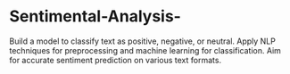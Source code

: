 # Sentimental-Analysis-
Build a model to classify text as positive, negative, or neutral. Apply NLP techniques for preprocessing and machine learning for classification. Aim for accurate sentiment prediction on various text formats.
